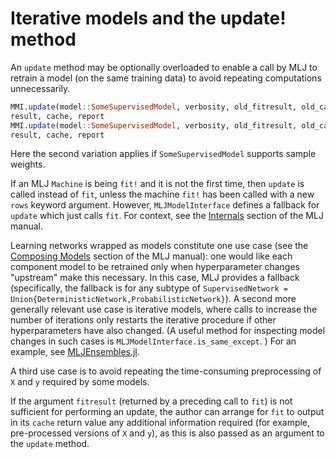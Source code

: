 # Iterative models and the update! method

An `update` method may be optionally overloaded to enable a call by
MLJ to retrain a model (on the same training data) to avoid repeating
computations unnecessarily.

```julia
MMI.update(model::SomeSupervisedModel, verbosity, old_fitresult, old_cache, X, y) -> fit
result, cache, report
MMI.update(model::SomeSupervisedModel, verbosity, old_fitresult, old_cache, X, y, w=nothing) -> fit
result, cache, report
```

Here the second variation applies if `SomeSupervisedModel` supports
sample weights.

If an MLJ `Machine` is being `fit!` and it is not the first time, then `update` is called
instead of `fit`, unless the machine `fit!` has been called with a new `rows` keyword
argument. However, `MLJModelInterface` defines a fallback for `update` which just calls
`fit`. For context, see the
[Internals](https://JuliaAI.github.io/MLJ.jl/dev/internals/) section of the
MLJ manual.

Learning networks wrapped as models constitute one use case (see the [Composing
Models](https://JuliaAI.github.io/MLJ.jl/dev/composing_models/) section of
the MLJ manual): one would like each component model to be retrained only when
hyperparameter changes "upstream" make this necessary. In this case, MLJ provides a
fallback (specifically, the fallback is for any subtype of `SupervisedNetwork =
Union{DeterministicNetwork,ProbabilisticNetwork}`). A second more generally relevant use
case is iterative models, where calls to increase the number of iterations only restarts
the iterative procedure if other hyperparameters have also changed. (A useful method for
inspecting model changes in such cases is `MLJModelInterface.is_same_except`. ) For an
example, see [MLJEnsembles.jl](https://github.com/JuliaAI/MLJEnsembles.jl).

A third use case is to avoid repeating the time-consuming preprocessing of
`X` and `y` required by some models.

If the argument `fitresult` (returned by a preceding
call to `fit`) is not sufficient for performing an update, the author
can arrange for `fit` to output in its `cache` return value any
additional information required (for example, pre-processed versions
of `X` and `y`), as this is also passed as an argument to the `update`
method.

